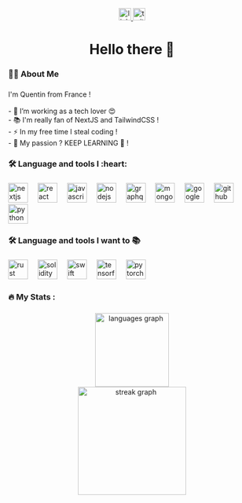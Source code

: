 <div align="center">
  <a href="https://www.linkedin.com/in/quentinncl/" target="_blank">
    <img src="https://img.shields.io/static/v1?message=Find%20on%20me%20LinkedIn&logo=linkedin&label=&color=0077B5&logoColor=white&labelColor=&style=for-the-badge" height="25" alt="linkedin logo"  />
  </a>
  <a href="https://x.com/quentinncl" target="_blank">
    <img src="https://img.shields.io/static/v1?message=Find%20on%20me%20X&logo=x&label=&color=000000&logoColor=white&labelColor=&style=for-the-badge" height="25" alt="twitter logo"  />
  </a>
</div>

###

<h1 align="center">Hello there 👋</h1>

###

<h3 align="left">🧑‍💻  About Me</h3>

###

<p align="left">I'm Quentin from France !<br><br>- 🔭 I’m working as a tech lover 😍 <br>- 📚 I'm really fan of NextJS and TailwindCSS !<br>- ⚡ In my free time I steal coding !<br>- 🚀 My passion ? KEEP LEARNING 🚀 !</p>

###

<h3 align="left">🛠 Language and tools I :heart: </h3>

###

<div align="left">
  <img src="https://cdn.jsdelivr.net/gh/devicons/devicon/icons/nextjs/nextjs-original.svg" height="40" alt="nextjs logo"  />
  <img width="12" />
  <img src="https://cdn.jsdelivr.net/gh/devicons/devicon/icons/react/react-original.svg" height="40" alt="react logo"  />
  <img width="12" />
  <img src="https://cdn.jsdelivr.net/gh/devicons/devicon/icons/javascript/javascript-original.svg" height="40" alt="javascript logo"  />
  <img width="12" />
  <img src="https://cdn.jsdelivr.net/gh/devicons/devicon/icons/nodejs/nodejs-original.svg" height="40" alt="nodejs logo"  />
  <img width="12" />
  <img src="https://cdn.jsdelivr.net/gh/devicons/devicon/icons/graphql/graphql-plain.svg" height="40" alt="graphql logo"  />
  <img width="12" />
  <img src="https://cdn.jsdelivr.net/gh/devicons/devicon/icons/mongodb/mongodb-original.svg" height="40" alt="mongodb logo"  />
  <img width="12" />
  <img src="https://cdn.jsdelivr.net/gh/devicons/devicon/icons/googlecloud/googlecloud-original.svg" height="40" alt="googlecloud logo"  />
  <img width="12" />
  <img src="https://cdn.jsdelivr.net/gh/devicons/devicon/icons/github/github-original.svg" height="40" alt="github logo"  />
  <img width="12" />
  <img src="https://cdn.jsdelivr.net/gh/devicons/devicon@latest/icons/python/python-original.svg" height="40" alt="python logo" />
</div>

###

<h3 align="left">🛠 Language and tools I want to 📚 </h3>

###

<div align="left">
  <img src="https://cdn.jsdelivr.net/gh/devicons/devicon@latest/icons/rust/rust-original.svg" height="40" alt="rust logo"/>
  <img width="12" />
  <img src="https://cdn.jsdelivr.net/gh/devicons/devicon@latest/icons/solidity/solidity-original.svg" height="40" alt="solidity logo"/>
  <img width="12" />
  <img src="https://cdn.jsdelivr.net/gh/devicons/devicon@latest/icons/swift/swift-original.svg" height="40" alt="swift logo"/>
  <img width="12" />
  <img src="https://cdn.jsdelivr.net/gh/devicons/devicon@latest/icons/tensorflow/tensorflow-original.svg" height="40" alt="tensorflow logo"/>
  <img width="12" />
  <img src="https://cdn.jsdelivr.net/gh/devicons/devicon@latest/icons/pytorch/pytorch-original.svg" height="40" alt="pytorch logo"/>
  <img width="12" />
</div>

###

<h3 align="left">🔥   My Stats :</h3>

###

<div align="center">
  <img src="https://github-readme-stats.vercel.app/api/top-langs?username=quentinncl&locale=en&hide_title=false&layout=compact&card_width=320&langs_count=5&theme=dracula&hide_border=true&order=2" height="150" alt="languages graph" /> <br>
  <img src="https://streak-stats.demolab.com?user=quentinncl&locale=en&mode=daily&theme=dark&hide_border=false&border_radius=5&order=3" height="220" alt="streak graph"  />
</div>

###
